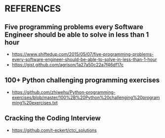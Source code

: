 


# REFERENCES


## Five programming problems every Software Engineer should be able to solve in less than 1 hour
* https://www.shiftedup.com/2015/05/07/five-programming-problems-every-software-engineer-should-be-able-to-solve-in-less-than-1-hour
* https://gist.github.com/agrison/1a27a50c22a7f46df17c

## 100+ Python challenging programming exercises
* https://github.com/zhiwehu/Python-programming-exercises/blob/master/100%2B%20Python%20challenging%20programming%20exercises.txt

## Cracking the Coding Interview
* https://github.com/t-eckert/ctci_solutions
